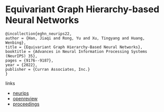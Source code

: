 # Equivariant Graph Hierarchy-based Neural Networks

```
@incollection{eghn_neurips22,
author = {Han, Jiaqi and Rong, Yu and Xu, Tingyang and Huang, Wenbing},
title = {Equivariant Graph Hierarchy-Based Neural Networks},
booktitle = {Advances in Neural Information Processing Systems (NeurIPS) 35},
pages = {9176--9187},
year = {2022},
publisher = {Curran Associates, Inc.}
}
```

links
- [neurips](https://nips.cc/Conferences/2022/Schedule?showEvent=54332)
- [openreview](https://openreview.net/forum?id=ywxtmG1nU_6)
- [proceedings](https://papers.nips.cc//paper_files/paper/2022/hash/3bdeb28a531f7af94b56bcdf8ee88f17-Abstract-Conference.html)
